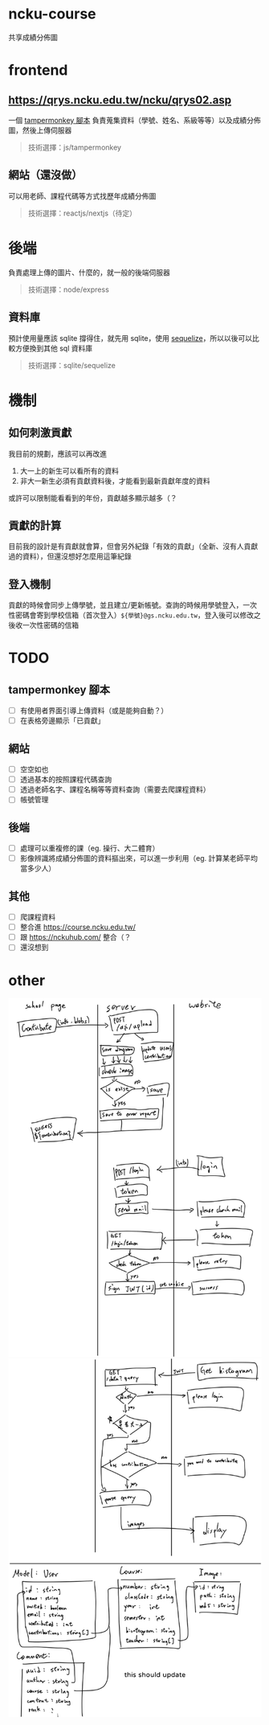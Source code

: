# ncku-course

共享成績分佈圖

# frontend

## https://qrys.ncku.edu.tw/ncku/qrys02.asp

一個 [tampermonkey 腳本](./browserExtension/index.js) 負責蒐集資料（學號、姓名、系級等等）以及成績分佈圖，然後上傳伺服器

> 技術選擇：js/tampermonkey

## 網站（還沒做）

可以用老師、課程代碼等方式找歷年成績分佈圖

> 技術選擇：reactjs/nextjs（待定）

# 後端

負責處理上傳的圖片、什麼的，就一般的後端伺服器

> 技術選擇：node/express

## 資料庫

預計使用量應該 sqlite 撐得住，就先用 sqlite，使用 [sequelize](https://sequelize.org)，所以以後可以比較方便換到其他 sql 資料庫

> 技術選擇：sqlite/sequelize

# 機制

## 如何刺激貢獻

我目前的規劃，應該可以再改進

1. 大一上的新生可以看所有的資料
2. 非大一新生必須有貢獻資料後，才能看到最新貢獻年度的資料

或許可以限制能看看到的年份，貢獻越多顯示越多（？

## 貢獻的計算

目前我的設計是有貢獻就會算，但會另外紀錄「有效的貢獻」（全新、沒有人貢獻過的資料），但還沒想好怎麼用這筆紀錄

## 登入機制

貢獻的時候會同步上傳學號，並且建立/更新帳號。查詢的時候用學號登入，一次性密碼會寄到學校信箱（首次登入）`${學號}@gs.ncku.edu.tw`，登入後可以修改之後收一次性密碼的信箱

# TODO

## tampermonkey 腳本

-   [ ] 有使用者界面引導上傳資料（或是能夠自動？）
-   [ ] 在表格旁邊顯示「已貢獻」

## 網站

-   [ ] 空空如也
-   [ ] 透過基本的按照課程代碼查詢
-   [ ] 透過老師名字、課程名稱等等資料查詢（需要去爬課程資料）
-   [ ] 帳號管理

## 後端

-   [ ] 處理可以重複修的課（eg. 操行、大二體育）
-   [ ] 影像辨識將成績分佈圖的資料摳出來，可以進一步利用（eg. 計算某老師平均當多少人）

## 其他

-   [ ] 爬課程資料
-   [ ] 整合進 https://course.ncku.edu.tw/
-   [ ] 跟 https://nckuhub.com/ 整合（？
-   [ ] 還沒想到

# other

![doc 1](./doc/doc-1.png)
![doc 2](./doc/doc-2.png)

